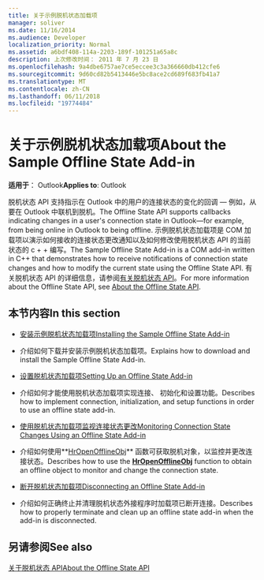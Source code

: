```yaml
---
title: 关于示例脱机状态加载项
manager: soliver
ms.date: 11/16/2014
ms.audience: Developer
localization_priority: Normal
ms.assetid: a6bdf408-114a-2203-189f-101251a65a8c
description: 上次修改时间： 2011 年 7 月 23 日
ms.openlocfilehash: 9a4dbe6757ae7ce5eccee3c3a366660db412cfe6
ms.sourcegitcommit: 9d60cd82b5413446e5bc8ace2cd689f683fb41a7
ms.translationtype: MT
ms.contentlocale: zh-CN
ms.lasthandoff: 06/11/2018
ms.locfileid: "19774484"
---
```

# <a name="about-the-sample-offline-state-add-in"></a><span data-ttu-id="c24c5-103">关于示例脱机状态加载项</span><span class="sxs-lookup"><span data-stu-id="c24c5-103">About the Sample Offline State Add-in</span></span>

  
  
<span data-ttu-id="c24c5-104">**适用于**： Outlook</span><span class="sxs-lookup"><span data-stu-id="c24c5-104">**Applies to**: Outlook</span></span> 
  
<span data-ttu-id="c24c5-105">脱机状态 API 支持指示在 Outlook 中的用户的连接状态的变化的回调 — 例如，从要在 Outlook 中联机到脱机。</span><span class="sxs-lookup"><span data-stu-id="c24c5-105">The Offline State API supports callbacks indicating changes in a user's connection state in Outlook—for example, from being online in Outlook to being offline.</span></span> <span data-ttu-id="c24c5-106">示例脱机状态加载项是 COM 加载项以演示如何接收的连接状态更改通知以及如何修改使用脱机状态 API 的当前状态的 c + + 编写。</span><span class="sxs-lookup"><span data-stu-id="c24c5-106">The Sample Offline State Add-in is a COM add-in written in C++ that demonstrates how to receive notifications of connection state changes and how to modify the current state using the Offline State API.</span></span> <span data-ttu-id="c24c5-107">有关脱机状态 API 的详细信息，请参阅[有关脱机状态 API](about-the-offline-state-api.md)。</span><span class="sxs-lookup"><span data-stu-id="c24c5-107">For more information about the Offline State API, see [About the Offline State API](about-the-offline-state-api.md).</span></span>
  
## <a name="in-this-section"></a><span data-ttu-id="c24c5-108">本节内容</span><span class="sxs-lookup"><span data-stu-id="c24c5-108">In this section</span></span>

- [<span data-ttu-id="c24c5-109">安装示例脱机状态加载项</span><span class="sxs-lookup"><span data-stu-id="c24c5-109">Installing the Sample Offline State Add-in</span></span>](installing-the-sample-offline-state-add-in.md)
    
- <span data-ttu-id="c24c5-110">介绍如何下载并安装示例脱机状态加载项。</span><span class="sxs-lookup"><span data-stu-id="c24c5-110">Explains how to download and install the Sample Offline State Add-in.</span></span>
    
- [<span data-ttu-id="c24c5-111">设置脱机状态加载项</span><span class="sxs-lookup"><span data-stu-id="c24c5-111">Setting Up an Offline State Add-in</span></span>](setting-up-an-offline-state-add-in.md)
    
- <span data-ttu-id="c24c5-112">介绍如何才能使用脱机状态加载项实现连接、 初始化和设置功能。</span><span class="sxs-lookup"><span data-stu-id="c24c5-112">Describes how to implement connection, initialization, and setup functions in order to use an offline state add-in.</span></span>
    
- [<span data-ttu-id="c24c5-113">使用脱机状态加载项监视连接状态更改</span><span class="sxs-lookup"><span data-stu-id="c24c5-113">Monitoring Connection State Changes Using an Offline State Add-in</span></span>](monitoring-connection-state-changes-using-an-offline-state-add-in.md)
    
- <span data-ttu-id="c24c5-114">介绍如何使用**[HrOpenOfflineObj](hropenofflineobj.md)** 函数可获取脱机对象，以监控并更改连接状态。</span><span class="sxs-lookup"><span data-stu-id="c24c5-114">Describes how to use the **[HrOpenOfflineObj](hropenofflineobj.md)** function to obtain an offline object to monitor and change the connection state.</span></span> 
    
- [<span data-ttu-id="c24c5-115">断开脱机状态加载项</span><span class="sxs-lookup"><span data-stu-id="c24c5-115">Disconnecting an Offline State Add-in</span></span>](disconnecting-an-offline-state-add-in.md)
    
- <span data-ttu-id="c24c5-116">介绍如何正确终止并清理脱机状态外接程序时加载项已断开连接。</span><span class="sxs-lookup"><span data-stu-id="c24c5-116">Describes how to properly terminate and clean up an offline state add-in when the add-in is disconnected.</span></span>
    
## <a name="see-also"></a><span data-ttu-id="c24c5-117">另请参阅</span><span class="sxs-lookup"><span data-stu-id="c24c5-117">See also</span></span>



[<span data-ttu-id="c24c5-118">关于脱机状态 API</span><span class="sxs-lookup"><span data-stu-id="c24c5-118">About the Offline State API</span></span>](about-the-offline-state-api.md)

